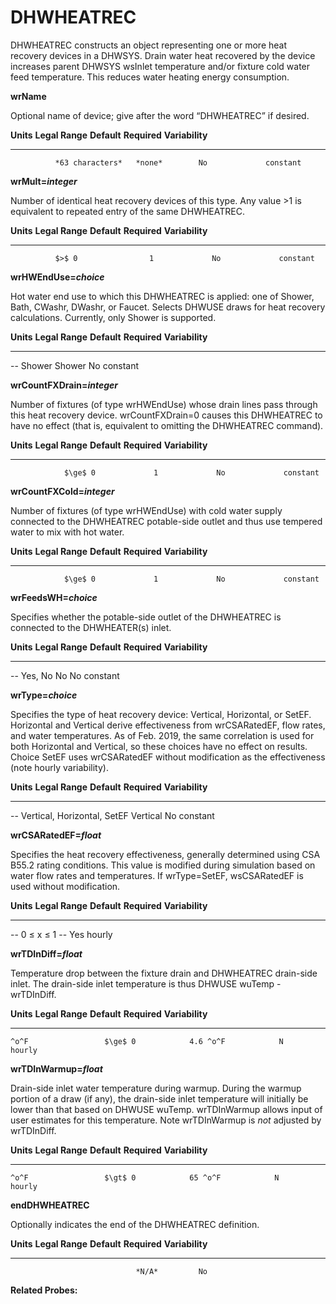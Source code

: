 # DHWHEATREC

DHWHEATREC constructs an object representing one or more heat recovery devices in a DHWSYS. Drain water heat recovered by the device increases parent DHWSYS wsInlet temperature and/or fixture cold water feed temperature.  This reduces water heating energy consumption.

**wrName**

Optional name of device; give after the word “DHWHEATREC” if desired.

  **Units**   **Legal Range**   **Default**   **Required**   **Variability**
  ----------- ----------------- ------------- -------------- -----------------
              *63 characters*   *none*        No             constant

**wrMult=*integer***

Number of identical heat recovery devices of this type. Any value >1 is equivalent to repeated entry of the same DHWHEATREC.

  **Units**   **Legal Range**   **Default**   **Required**   **Variability**
  ----------- ----------------- ------------- -------------- -----------------
              $>$ 0                1             No             constant

**wrHWEndUse=*choice***

Hot water end use to which this DHWHEATREC is applied: one of Shower, Bath, CWashr, DWashr, or Faucet.  Selects DHWUSE draws for heat recovery calculations.  Currently, only Shower is supported.


**Units**   **Legal Range**       **Default**                 **Required**  **Variability**
----------- --------------------  --------------------------- ------------- -------------------------
  --        Shower                  Shower                         No          constant


**wrCountFXDrain=*integer***

  Number of fixtures (of type wrHWEndUse) whose drain lines pass through this heat recovery device.  wrCountFXDrain=0 causes this DHWHEATREC to have no effect (that is, equivalent to omitting the DHWHEATREC command).

  **Units**    **Legal Range**   **Default**   **Required**   **Variability**
  ----------- ----------------- ------------- -------------- -----------------
                $\ge$ 0             1             No             constant

**wrCountFXCold=*integer***

  Number of fixtures (of type wrHWEndUse) with cold water supply connected to the DHWHEATREC potable-side outlet and thus use tempered water to mix with hot water.

  **Units**    **Legal Range**   **Default**   **Required**   **Variability**
  ----------- ----------------- ------------- -------------- -----------------
                $\ge$ 0             1             No             constant

**wrFeedsWH=*choice***

Specifies whether the potable-side outlet of the DHWHEATREC is connected to the DHWHEATER(s) inlet.

  **Units**   **Legal Range**                **Default**      **Required**    **Variability**
  ----------- ----------------------------- ---------------- -------------- -----------------
  --           Yes, No                        No                 No           constant


**wrType=*choice***

Specifies the type of heat recovery device: Vertical, Horizontal, or SetEF.  Horizontal and Vertical derive effectiveness from wrCSARatedEF, flow rates, and water temperatures.  As of Feb. 2019, the same correlation is used for both Horizontal and Vertical, so these choices have no effect on results.  Choice SetEF uses wrCSARatedEF without modification as the effectiveness (note hourly variability).

  **Units**   **Legal Range**                **Default**      **Required**    **Variability**
  ----------- ----------------------------- ---------------- -------------- -----------------
  --           Vertical, Horizontal, SetEF   Vertical            No           constant

  **wrCSARatedEF=*float***

Specifies the heat recovery effectiveness, generally determined using CSA B55.2 rating conditions.  This value is modified during simulation based on water flow rates and temperatures.  If wrType=SetEF, wsCSARatedEF is used without modification.

  **Units**         **Legal Range**       **Default**   **Required**   **Variability**
  ----------------- -------------------- ------------- -------------- -----------------
  --                   0 $\le$ x $\le$ 1         --          Yes             hourly


**wrTDInDiff=*float***

Temperature drop between the fixture drain and DHWHEATREC drain-side inlet.  The drain-side inlet temperature is thus DHWUSE wuTemp - wrTDInDiff.

  **Units**          **Legal Range**      **Default**   **Required**   **Variability**
  ----------------- -------------------- ------------- -------------- -----------------
    ^o^F                 $\ge$ 0            4.6 ^o^F            N             hourly

**wrTDInWarmup=*float***

Drain-side inlet water temperature during warmup.  During the warmup portion of a draw (if any), the drain-side inlet temperature will initially be lower than that based on DHWUSE wuTemp.  wrTDInWarmup allows input of user estimates for this temperature.  Note wrTDInWarmup is *not* adjusted by wrTDInDiff.

  **Units**          **Legal Range**      **Default**   **Required**   **Variability**
  ----------------- -------------------- ------------- -------------- -----------------
    ^o^F                 $\gt$ 0            65 ^o^F            N             hourly

**endDHWHEATREC**

Optionally indicates the end of the DHWHEATREC definition.

  **Units**   **Legal Range**   **Default**   **Required**   **Variability**
  ----------- ----------------- ------------- -------------- -----------------
                                *N/A*         No             

**Related Probes:**
